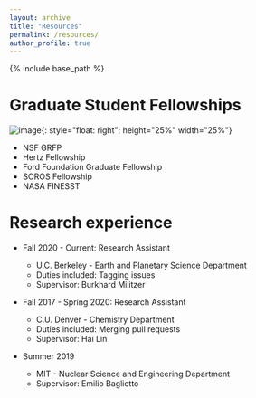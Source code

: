 ```yaml
---
layout: archive
title: "Resources"
permalink: /resources/
author_profile: true
---
```


{% include base_path %}

Graduate Student Fellowships
======
![image](../images/foo-bar-identity-th.jpg){: style="float: right"; height="25%" width="25%"}

* NSF GRFP
* Hertz Fellowship
* Ford Foundation Graduate Fellowship
* SOROS Fellowship
* NASA FINESST

Research experience
======
* Fall 2020 - Current: Research Assistant
  * U.C. Berkeley - Earth and Planetary Science Department
  * Duties included: Tagging issues
  * Supervisor: Burkhard Militzer

* Fall 2017 - Spring 2020: Research Assistant
  * C.U. Denver - Chemistry Department
  * Duties included: Merging pull requests
  * Supervisor: Hai Lin

* Summer 2019
  * MIT - Nuclear Science and Engineering Department
  * Supervisor: Emilio Baglietto
